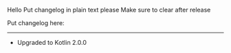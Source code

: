 Hello
Put changelog in plain text please
Make sure to clear after release

Put changelog here:

-----------------
- Upgraded to Kotlin 2.0.0
